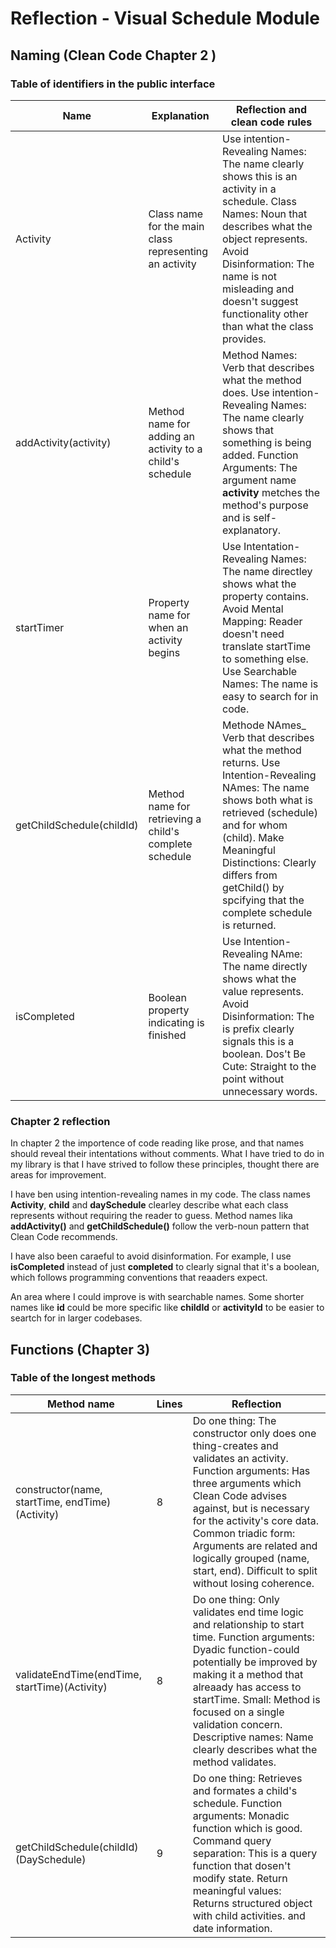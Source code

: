 # Reflection - Visual Schedule Module

## Naming (Clean Code Chapter 2 )

### Table of identifiers in the public interface

| Name | Explanation | Reflection and clean code rules |
| --- | --- | --- |
| Activity | Class name for the main class representing an activity | Use intention-Revealing Names: The name clearly shows this is an activity in a schedule. Class Names: Noun that describes what the object represents. Avoid Disinformation: The name is not misleading and doesn't suggest functionality other than what the class provides.
| addActivity(activity) | Method name for adding an activity to a child's schedule | Method Names: Verb that describes what the method does. Use intention-Revealing Names: The name clearly shows that something is being added. Function Arguments: The argument name **activity** metches the method's purpose and is self-explanatory. |
| startTimer | Property name for when an activity begins | Use Intentation-Revealing Names: The name directley shows what the property contains. Avoid Mental Mapping: Reader doesn't need translate startTime to something else. Use Searchable Names: The name is easy to search for in code. |
| getChildSchedule(childId) | Method name for retrieving a child's complete schedule | Methode NAmes_ Verb that describes what the method returns. Use Intention-Revealing NAmes: The name shows both what is retrieved (schedule) and for whom (child). Make Meaningful Distinctions: Clearly differs from getChild() by spcifying that the complete schedule is returned. |
| isCompleted | Boolean property indicating is finished | Use Intention-Revealing NAme: The name directly shows what the value represents. Avoid Disinformation: The is prefix clearly signals this is a boolean. Dos't Be Cute: Straight to the point without unnecessary words. |

### Chapter 2 reflection

In chapter 2 the importence of code reading like prose, and that names should reveal their intentations without comments. What I have tried to do in my library is that I have strived to follow these principles, thought there are areas for improvement. 

I have ben using intention-revealing names in my code. The class names **Activity**, **child** and **daySchedule** clearley describe what each class represents without requiring the reader to guess. Method names lika **addActivity()** and **getChildSchedule()** follow the verb-noun pattern that Clean Code recommends. 

I have also been caraeful to avoid disinformation. For example, I use **isCompleted** instead of just **completed** to clearly signal that it's a boolean, which follows programming conventions that reaaders expect. 

An area where I could improve is with searchable names. Some shorter names like **id** could be more specific like **childId** or **activityId** to be easier to seartch for in larger codebases. 

## Functions (Chapter 3)

### Table of the longest methods

| Method name | Lines | Reflection |
|-------------|-------|------------|
| constructor(name, startTime, endTime) (Activity) | 8 | Do one thing: The constructor only does one thing-creates and validates an activity. Function arguments: Has three arguments which Clean Code advises against, but is necessary for the activity's core data. Common triadic form: Arguments are related and logically grouped (name, start, end). Difficult to split without losing coherence. 
| validateEndTime(endTime, startTime)(Activity) | 8 | Do one thing: Only validates end time logic and relationship to start time. Function arguments: Dyadic function-could potentially be improved by making it a method that alreaady has access to startTime. Small: Method is focused on a single validation concern. Descriptive names: Name clearly describes what the method validates. |
| getChildSchedule(childId)(DaySchedule) | 9 | Do one thing: Retrieves and formates a child's schedule. Function arguments: Monadic function which is good. Command query separation: This is a query function that dosen't modify state. Return meaningful values: Returns structured object with child activities. and date information. |
